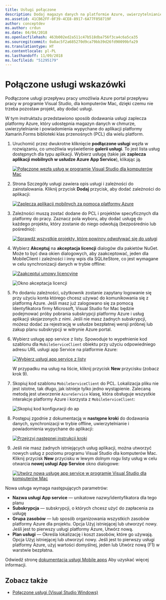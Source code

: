 ```yaml
---
title: Usługi połączone
description: Dodaj magazyn danych na platformie Azure, uwierzytelnianie i powiadomienia wypychane do aplikacji mobilnych z poziomu programu Visual Studio dla komputerów Mac
ms.assetid: 41CB62FF-0F39-4CE8-8917-6A77F058719F
author: conceptdev
ms.author: crdun
ms.date: 04/04/2018
ms.openlocfilehash: 463b002ed2a511c47b518dba756f3ca4c6a5ca35
ms.sourcegitcommit: 0a8ac5f2a685270d9ca79bb39d26fd90099bfa29
ms.translationtype: HT
ms.contentlocale: pl-PL
ms.lasthandoff: 11/09/2018
ms.locfileid: "51295179"
---
```

# <a name="connected-services-walkthrough"></a>Połączone usługi wskazówki

Podłączone usługi przepływu pracy umożliwia Azure portal przepływu pracy w programie Visual Studio, dla komputerów Mac, dzięki czemu nie trzeba pozostaw projekt, aby dodać usługi.

W tym instruktażu przedstawiono sposób dodawania usługi zaplecza platformy Azure, który udostępnia magazyn danych w chmurze, uwierzytelnianie i powiadomienia wypychane do aplikacji platformy Xamarin.Forms biblioteki klas przenośnych (PCL) dla wielu platform.

1. Uruchomić przez dwukrotne kliknięcie **podłączone usługi** węzła w rozwiązaniu, co umożliwia wyświetlenie **galerii usługi**.
  To jest lista usług dostępnych dla typu aplikacji. Wybierz usługę (takie jak **zaplecza aplikacji mobilnych w usłudze Azure App Service**), klikając ją.

    [![Połączone węzła usług w programie Visual Studio dla komputerów Mac](media/connected-services-image001-sml.png "węzła usług połączonych programu Visual Studio dla komputerów Mac")](media/connected-services-image001.png#lightbox)

2. Strona Szczegóły usługi zawiera opis usługi i zależności do zainstalowania.
  Kliknij przycisk **Dodaj** przycisk, aby dodać zależności do aplikacji:

    [![Zaplecza aplikacji mobilnych za pomocą platformy Azure](media/connected-services-image002-sml.png "zaplecza aplikacji mobilnych za pomocą platformy Azure")](media/connected-services-image002.png#lightbox)

3. Zależności muszą zostać dodane do PCL i projektów specyficznych dla platformy do pracy.
  Zaznacz pola wyboru, aby dodać usługę do każdego projektu, który zostanie do niego odwołują (bezpośrednio lub pośrednio):

    [![Sprawdź wszystkie projekty, które powinny odwoływać się do usługi](media/connected-services-image003-sml.png "Sprawdź wszystkie projekty, które powinny odwoływać się do usługi")](media/connected-services-image003.png#lightbox)

4. Wybierz **Akceptuj** na **akceptacja licencji** dialogów dla pakietów NuGet.
  Może to być dwa okien dialogowych, aby zaakceptować, jeden dla MobileClient i zależności i inny wpis dla SQLiteStore, co jest wymagane w celu synchronizacji danych w trybie offline:

    [![Zaakceptuj umowy licencyjne](media/connected-services-image004-sml.png "Zaakceptuj umowy licencyjne")](media/connected-services-image004.png#lightbox)

    ![Okno akceptacja licencji](media/connected-services-image005.png "okna akceptacji licencji")

5. Po dodaniu zależności, użytkownik zostanie zapytany logowanie się przy użyciu konta którego chcesz używać do komunikowania się z platformą Azure.
  Jeśli masz już zalogowano się za pomocą Identyfikatora firmy Microsoft, Visual Studio for Mac będzie podejmować próby pobrania subskrypcji platformy Azure i usług aplikacji skojarzonych z nimi. Jeśli nie masz żadnych subskrypcji, możesz dodać za rejestrację w usłudze bezpłatnej wersji próbnej lub zakup planu subskrypcji w witrynie Azure portal.

6. Wybierz usługę app service z listy. Spowoduje to wypełnienie kod szablonu dla `MobileServiceClient` obiektu przy użyciu odpowiedniego adresu URL usługi app Service na platformie Azure:

    [![Wybierz usługi app service z listy](media/connected-services-image006-sml.png "z listy wybierz usługi app service")](media/connected-services-image006.png#lightbox)

    W przypadku ma usług na liście, kliknij przycisk **New** przycisku (zobacz krok 9).

7. Skopiuj kod szablonu `MobileServiceClient` do PCL. Lokalizacja pliku nie jest istotne, tak długo, jak istnieje tylko jedno wystąpienie.
  Zalecaną metodą jest utworzenie `AzureService` klasę, która obsługuje wszystkie interakcje platformy Azure i korzysta z `MobileServiceClient`:

    ![Skopiuj kod konfiguracji do ap](media/connected-services-image007.png "skopiować kod konfiguracji do aplikacji")

8. Postępuj zgodnie z dokumentacją w **następne kroki** do dodawania danych, synchronizacji w trybie offline, uwierzytelnianie i powiadomienia wypychane do aplikacji:

    [![Przejrzyj następnej instrukcji kroki](media/connected-services-image008-sml.png "przejrzeć instrukcje dla następnej czynności")](media/connected-services-image008.png#lightbox)

9. Jeśli nie masz żadnych istniejących usług aplikacji, można utworzyć nowych usług z poziomu programu Visual Studio dla komputerów Mac.
  Kliknij przycisk **New** przycisku w lewym dolnym rogu listy usług w celu otwarcia **nowej usługi App Service** okno dialogowe:

    [![Utwórz nową usługę app service w programie Visual Studio dla komputerów Mac](media/connected-services-image009-sml.png "Tworzenie nowej usługi app service w programie Visual Studio dla komputerów Mac")](media/connected-services-image009.png#lightbox)

Nowa usługa wymaga następujących parametrów:

-   **Nazwa usługi App service** — unikatowe nazwy/identyfikatora dla tego planu
-   **Subskrypcja** — subskrypcji, o których chcesz użyć do zapłacenia za usługę
-   **Grupa zasobów** — lub sposób organizowania wszystkich zasobów platformy Azure dla projektu. Opcja Użyj istniejącej lub utworzyć nowy. Jeśli jest to pierwszy usługi platformy Azure, Utwórz nową.
-   **Plan usługi** — Określa lokalizację i koszt zasobów, które go używają. Opcja Użyj istniejącej lub utworzyć nowy. Jeśli jest to pierwszy usługi platformy Azure, użyj wartości domyślnej, jeden lub Utwórz nową (F1) w warstwie bezpłatna.

Odwiedź stronę [dokumentacja usługi Mobile apps](/azure/app-service-mobile/) Aby uzyskać więcej informacji.

## <a name="see-also"></a>Zobacz także

- [Połączone usługi (Visual Studio Windows)](/visualstudio/azure/vs-azure-tools-connected-services-storage)